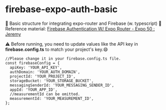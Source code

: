 # firebase-expo-auth-basic
📌 Basic structure for integrating expo-router and Firebase (w. typescript)
🔖 Reference material: [Firebase Authentication W/ Expo Router - Expo 50 : Jeremy](https://www.youtube.com/watch?v=65xV2wnG1gk)  

⚠️ Before running, you need to update values like the API key in **firebase.config.ts** to match your project's key.😄
```
//Please change it in your firebase.config.ts file.
const firebaseConfig = {
  apiKey: 'YOUR_API_KEY',
  authDomain: 'YOUR_AUTH_DOMAIN',
  projectId: 'YOUR_PROJECT_ID',
  storageBucket: 'YOUR_STORAGE_BUCKET',
  messagingSenderId: 'YOUR_MESSAGING_SENDER_ID',
  appId: 'YOUR_APP_ID',
  //measurementId can be omitted.
  measurementId: 'YOUR_MEASUREMENT_ID',
};

```

